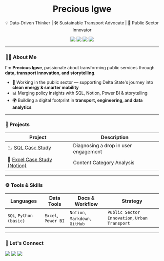 <h1 align="center">  Precious Igwe</h1>
<p align="center">💡 Data-Driven Thinker | 🛠️ Sustainable Transport Advocate | 🧠 Public Sector Innovator</p>

<p align="center">
  <img src="https://img.shields.io/badge/SQL-Data-blue?style=for-the-badge&logo=postgresql&logoColor=white" />
  <img src="https://img.shields.io/badge/Power%20BI-Business%20Intelligence-F2C811?style=for-the-badge&logo=powerbi&logoColor=black" />
  <img src="https://img.shields.io/badge/Excel-Analysis-217346?style=for-the-badge&logo=microsoft-excel&logoColor=white" />
  <img src="https://img.shields.io/badge/Notion-Workflows-000000?style=for-the-badge&logo=notion&logoColor=white" />
</p>

---

### 👋🏾 About Me

I'm **Precious Igwe**, passionate about transforming public services through **data, transport innovation, and storytelling**.

- 💼 Working in the public sector — supporting Delta State's journey into **clean energy & smarter mobility**
- 📊 Merging policy insights with SQL, Notion, Power BI & storytelling
- 🌍 Building a digital footprint in **transport, engineering, and data analytics**

---

### 🚀 Projects

| Project | Description |
|--------|-------------|
| 📉 [SQL Case Study](https://github.com/your-username/diagnosing-user-drop) | Diagnosing a drop in user engagement |
| 📂 [Excel Case Study (Notion)](https://dorian-eyebrow-1bb.notion.site/Content-Category-Analysis-a23c1856b2814cc89ae4e982e380b775) | Content Category Analysis  |

---

### ⚙️ Tools & Skills

| Languages | Data Tools | Docs & Workflow | Strategy |
|----------|------------|------------------|----------|
| `SQL`, `Python (basic)` | `Excel`, `Power BI` | `Notion`, `Markdown`, `GitHub` | `Public Sector Innovation`, `Urban Transport` |

---

### 🔗 Let's Connect

<p align="left">
  <a href="https://linkedin.com/in/preciousigwe"><img src="https://img.shields.io/badge/LinkedIn-blue?style=flat&logo=linkedin" /></a>
  <a href="https://medium.com/@_precious"><img src="https://img.shields.io/badge/Medium-000000?style=flat&logo=medium&logoColor=white" /></a>
  <a href="https://twitter.com/air_dss"><img src="https://img.shields.io/badge/Twitter-1DA1F2?style=flat&logo=twitter&logoColor=white" /></a>
</p>
